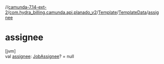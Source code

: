 //[camunda-7.14-ext-2](../../../../index.md)/[com.hydra_billing.camunda.api.planado_v2](../../index.md)/[Template](../index.md)/[TemplateData](index.md)/[assignee](assignee.md)

# assignee

[jvm]\
val [assignee](assignee.md): [JobAssignee](../../../com.hydra_billing.camunda.api.planado_v2.common_types.job/-job-assignee/index.md)? = null
